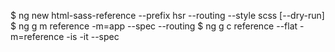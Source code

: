 $ ng new html-sass-reference --prefix hsr --routing --style scss [--dry-run]
$ ng g m reference -m=app --spec --routing
$ ng g c reference --flat -m=reference -is -it --spec


